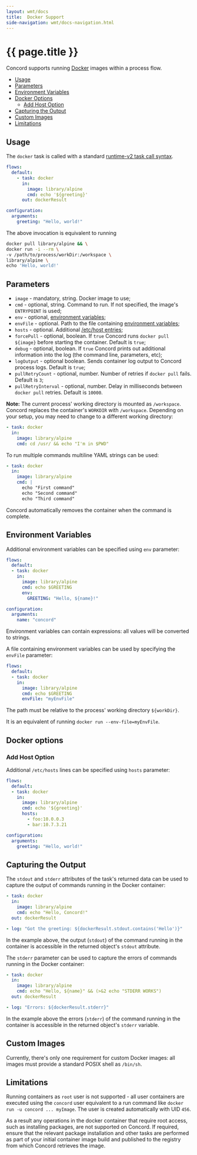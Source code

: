 ```yaml
---
layout: wmt/docs
title:  Docker Support
side-navigation: wmt/docs-navigation.html
---
```


# {{ page.title }}

Concord supports running [Docker](https://hub.docker.com/) images within a process flow.

- [Usage](#usage)
- [Parameters](#parameters)
- [Environment Variables](#environment-variables)
- [Docker Options](#docker-options)
    - [Add Host Option](#add-host-option)
- [Capturing the Output](#capturing-the-output)
- [Custom Images](#custom-images)
- [Limitations](#limitations)

## Usage

The `docker` task is called with a standard
[runtime-v2 task call syntax](../processes-v2/flows.html#task-calls).

```yaml
flows:
  default:
    - task: docker
      in:
        image: library/alpine
        cmd: echo '${greeting}'
      out: dockerResult

configuration:
  arguments:
    greeting: "Hello, world!"
```

The above invocation is equivalent to running

```bash
docker pull library/alpine && \
docker run -i --rm \
-v /path/to/process/workDir:/workspace \
library/alpine \
echo 'Hello, world!'
```

## Parameters

- `image` - mandatory, string. Docker image to use;
- `cmd` - optional, string. Command to run. If not specified, the image's
`ENTRYPOINT` is used;
- `env` - optional, [environment variables](#environment-variables);
- `envFile` - optional. Path to the file containing
[environment variables](#environment-variables);
- `hosts` - optional. Additional [/etc/host entries](#add-host-option);
- `forcePull` - optional, boolean. If `true` Concord runs
`docker pull ${image}` before starting the container. Default is `true`;
- `debug` - optional, boolean. If `true` Concord prints out additional
information into the log (the command line, parameters, etc);
- `logOutput` - optional boolean. Sends container log output to Concord process
  logs. Default is `true`;
- `pullRetryCount` - optional, number. Number of retries if `docker pull`
fails. Default is `3`;
- `pullRetryInterval` - optional, number. Delay in milliseconds between
`docker pull` retries. Default is `10000`.

**Note:** The current process' working directory is mounted as `/workspace`.
Concord replaces the container's `WORKDIR` with `/workspace`. Depending
on your setup, you may need to change to a different working directory:

```yaml
- task: docker
  in:
    image: library/alpine
    cmd: cd /usr/ && echo "I'm in $PWD"
``` 

To run multiple commands multiline YAML strings can be used:

```yaml
- task: docker
  in:
    image: library/alpine
    cmd: |
      echo "First command"
      echo "Second command"
      echo "Third command"
```

Concord automatically removes the container when the command is complete.

## Environment Variables

Additional environment variables can be specified using `env` parameter:

```yaml
flows:
  default:
  - task: docker
    in:
      image: library/alpine
      cmd: echo $GREETING
      env:
        GREETING: "Hello, ${name}!"

configuration:
  arguments:
    name: "concord"
```

Environment variables can contain expressions: all values will be
converted to strings.

A file containing environment variables can be used by specifying
the `envFile` parameter:

```yaml
flows:
  default:
  - task: docker
    in:
      image: library/alpine
      cmd: echo $GREETING
      envFile: "myEnvFile"
```

The path must be relative to the process' working directory `${workDir}`.

It is an equivalent of running `docker run --env-file=myEnvFile`.

## Docker options

### Add Host Option

Additional `/etc/hosts` lines can be specified using `hosts` parameter:

```yaml
flows:
  default:
  - task: docker
    in:
      image: library/alpine
      cmd: echo '${greeting}'
      hosts:
        - foo:10.0.0.3
        - bar:10.7.3.21

configuration:
  arguments:
    greeting: "Hello, world!"
```

## Capturing the Output

The `stdout` and `stderr` attributes of the task's returned data can be used to
capture the output of commands running in the Docker container:

```yaml
- task: docker
  in:
    image: library/alpine
    cmd: echo "Hello, Concord!"
  out: dockerResult

- log: "Got the greeting: ${dockerResult.stdout.contains('Hello')}"
```

In the example above, the output (`stdout`) of the command running in the
container is accessible in the returned object's `stdout` attribute.

The `stderr` parameter can be used to capture the errors of commands running
in the Docker container:

```yaml
- task: docker
  in:
    image: library/alpine
    cmd: echo "Hello, ${name}" && (>&2 echo "STDERR WORKS")
  out: dockerResult

- log: "Errors: ${dockerResult.stderr}"
```

In the example above the errors (`stderr`) of the command running in the
container is accessible in the returned object's `stderr` variable.

## Custom Images

Currently, there's only one requirement for custom Docker images: all images
must provide a standard POSIX shell as `/bin/sh`.

## Limitations

Running containers as `root` user is not supported - all user containers are
executed using the `concord` user equivalent to a run command like `docker run
-u concord ... myImage`.  The user is created automatically with UID `456`.

As a result any operations in the docker container that require root access,
such as installing packages, are not supported on Concord. If required, ensure
that the relevant package installation and other tasks are performed as part of
your initial container image build and published to the registry from which
Concord retrieves the image.

